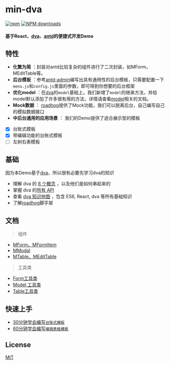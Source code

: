 # min-dva

[![npm](https://img.shields.io/npm/v/min-dva.svg)](https://www.npmjs.com/package/min-dva)
[![NPM downloads](http://img.shields.io/npm/dm/min-dva.svg?style=flat)](https://npmjs.org/package/min-dva)

#### 基于React、[dva](https://github.com/dvajs/dva)、[antd](https://github.com/ant-design/ant-design)的便捷式开发Demo

 ## 特性
 
 * **化繁为简** ：封装对antd比较复杂的组件进行了二次封装，如MForm，MEditTable等。
 * **后台模板** ：参考[antd-admin](https://github.com/zuiidea/antd-admin)编写出具有通用性的后台模板，只需要配置一下`menu.js`和`config.js`里面的参数，即可得到你想要的后台框架
 * **优化model** ：在[dva](https://github.com/dvajs/dva)的`model`基础上，我们新增了`model`的继承方法，并给model默认添加了许多很有用的方法，详情请查看[model](https://github.com/dicklwm/min-dva/blob/master/src/utils/model/README.md)相关的文档。
 * **Mock数据** ： [roadhog](https://github.com/sorrycc/roadhog)提供了Mock功能，我们可以脱离后台，自己编写自己的模拟数据接口
 * **中后台通用的应用场景** ： 我们的Demo提供了适合展示型的模板
 
 * [x] 台账式模板
 * [x] 带编辑功能的台账式模板 
 * [ ] 左树右表模板
 
 ## 基础
 因为本Demo基于[dva](https://github.com/dvajs/dva)，所以很有必要先学习dva的知识
 * 理解 dva 的 [8 个概念](https://github.com/dvajs/dva/blob/master/docs/Concepts_zh-CN.md) ，以及他们是如何串起来的
 * 掌握 dva 的[所有 API](https://github.com/dvajs/dva/blob/master/docs/API_zh-CN.md)
 * 查看 [dva 知识地图](https://github.com/dvajs/dva-knowledgemap) ，包含 ES6, React, dva 等所有基础知识
 * 了解[roadhog](https://github.com/sorrycc/roadhog)脚手架
 
 ## 文档
 
 > 组件
 
 - [MForm、MFormItem](https://github.com/dicklwm/min-dva/blob/master/src/components/Form/README.md)
 - [MModal](https://github.com/dicklwm/min-dva/blob/master/src/components/Modal/README.md)
 - [MTable、MEditTable](https://github.com/dicklwm/min-dva/blob/master/src/components/Table/README.md)
 
 > 工具类
 
 - [Form工具类](https://github.com/dicklwm/min-dva/blob/master/src/utils/form/README.md)
 - [Model 工具类](https://github.com/dicklwm/min-dva/blob/master/src/utils/model/README.md)
 - [Table工具类](https://github.com/dicklwm/min-dva/blob/master/src/utils/table/README.md)
 
 ## 快速上手
 - [30分钟学会编写`台账式模板`]()
 - [60分钟学会编写`编辑表格模板`]()
 
 ## License
 [MIT](https://tldrlegal.com/license/mit-license)
